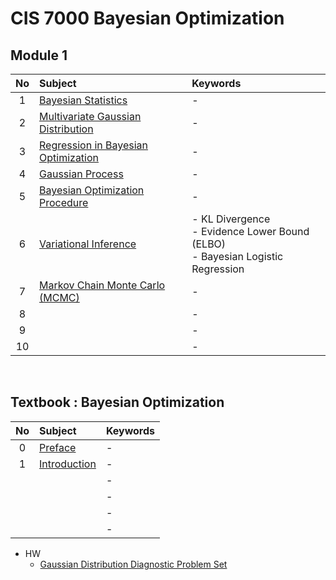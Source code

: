 # CIS 7000 Bayesian Optimization

## Module 1
|No|Subject|Keywords|
|:-:|:-|:-|
| 1|[Bayesian Statistics](notes/01.md)|- |
| 2|[Multivariate Gaussian Distribution](notes/02.md)|- |
| 3|[Regression in Bayesian Optimization](notes/03.md)|- |
| 4|[Gaussian Process](notes/04.md)|- |
| 5|[Bayesian Optimization Procedure](notes/05.md)|- |
| 6|[Variational Inference](notes/06.md)|- KL Divergence <br> - Evidence Lower Bound (ELBO) <br> - Bayesian Logistic Regression|
| 7|[Markov Chain Monte Carlo (MCMC)](notes/07.md)|- |
| 8|[]()|- |
| 9|[]()|- |
|10|[]()|- |

<br>

## Textbook : Bayesian Optimization
|No|Subject|Keywords|
|:-:|:-|:-|
| 0|[Preface](notes/00.md)|- |
| 1|[Introduction]()|- |
|  |[]()|- |
|  |[]()|- |
|  |[]()|- |
|  |[]()|- |

- HW
  - [Gaussian Distribution Diagnostic Problem Set](hw/01.md)